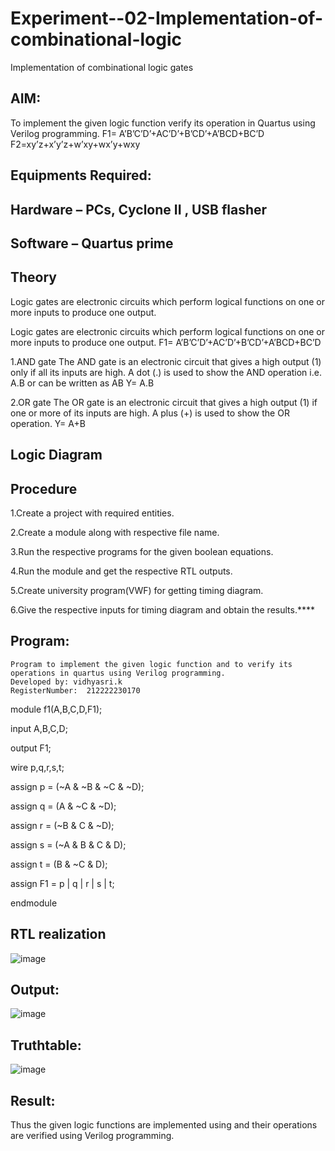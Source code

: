 # Experiment--02-Implementation-of-combinational-logic
Implementation of combinational logic gates
 
## AIM:
To implement the given logic function verify its operation in Quartus using Verilog programming.
 F1= A’B’C’D’+AC’D’+B’CD’+A’BCD+BC’D
F2=xy’z+x’y’z+w’xy+wx’y+wxy
 
 
 
## Equipments Required:
## Hardware – PCs, Cyclone II , USB flasher
## Software – Quartus prime


## Theory
Logic gates are electronic circuits which perform logical functions on one or more inputs to produce one output.

Logic gates are electronic circuits which perform logical functions on one or more inputs to produce one output. F1= A’B’C’D’+AC’D’+B’CD’+A’BCD+BC’D

1.AND gate The AND gate is an electronic circuit that gives a high output (1) only if all its inputs are high. A dot (.) is used to show the AND operation i.e. A.B or can be written as AB Y= A.B

2.OR gate The OR gate is an electronic circuit that gives a high output (1) if one or more of its inputs are high. A plus (+) is used to show the OR operation. Y= A+B


 

## Logic Diagram
## Procedure
1.Create a project with required entities.

2.Create a module along with respective file name.

3.Run the respective programs for the given boolean equations.

4.Run the module and get the respective RTL outputs.

5.Create university program(VWF) for getting timing diagram.

6.Give the respective inputs for timing diagram and obtain the results.****


## Program:
```
Program to implement the given logic function and to verify its operations in quartus using Verilog programming.
Developed by: vidhyasri.k
RegisterNumber:  212222230170
```
module f1(A,B,C,D,F1);

input A,B,C,D;

output F1;

wire p,q,r,s,t;

assign p = (~A & ~B & ~C & ~D);

assign q = (A & ~C & ~D);

assign r = (~B & C & ~D);

assign s = (~A & B & C & D);

assign t = (B & ~C & D);

assign F1 = p | q | r | s | t;

endmodule


## RTL realization
![image](https://github.com/vidhyasrikachapalayam/Experiment--02-Implementation-of-combinational-logic-/assets/119477817/b1549e08-28e4-43b3-a9dc-93c474033808)


## Output:

![image](https://github.com/vidhyasrikachapalayam/Experiment--02-Implementation-of-combinational-logic-/assets/119477817/ce059c22-ab38-435a-bdef-f3c4018ff9c2)

## Truthtable:

![image](https://github.com/vidhyasrikachapalayam/Experiment--02-Implementation-of-combinational-logic-/assets/119477817/6d91327d-e406-4bba-8dee-c7a5b03459f1)

## Result:

Thus the given logic functions are implemented using  and their operations are verified using Verilog programming.
